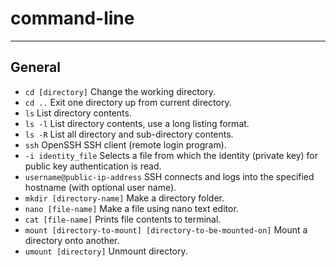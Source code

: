 # command-line

---

## General

* `cd [directory]` Change the working directory.
* `cd ..` Exit one directory up from current directory.
* `ls` List directory contents.
* `ls -l` List directory contents, use a long listing format.
* `ls -R` List all directory and sub-directory contents.
* `ssh` OpenSSH SSH client (remote login program).
* `-i identity_file` Selects a file from which the identity (private key) for public key authentication is read.
* `username@public-ip-address` SSH connects and logs into the specified hostname (with optional user name).
* `mkdir [directory-name]` Make a directory folder.
* `nano [file-name]` Make a file using nano text editor.
* `cat [file-name]` Prints file contents to terminal.
* `mount [directory-to-mount] [directory-to-be-mounted-on]` Mount a directory onto another.
* `umount [directory]` Unmount directory.
